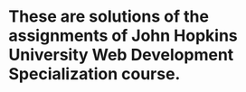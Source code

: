# These are solutions of the assignments of John Hopkins University Web Development Specialization course.

